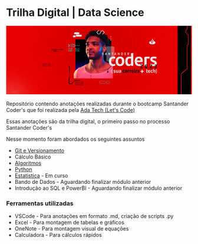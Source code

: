 # Trilha Digital | Data Science

![Santander Coders](image/Santander_Coders.png)

Repositório contendo anotações realizadas durante o bootcamp Santander Coder's que foi realizada pela [Ada Tech (Let's Code)](https://ada.tech/)

Essas anotações são da trilha digital, o primeiro passo no processo Santander Coder's

Nesse momento foram abordados os seguintes assuntos
* [Git e Versionamento](Git/)
* Cálculo Básico
* [Algoritmos](Algoritmos/)
* [Python](Python/)
* [Estatistica](Estatistica/) - Em curso
* Bando de Dados - Aguardando finalizar módulo anterior
* Introdução ao SQL e PowerBI - Aguardando finalizar módulo anterior


### Ferramentas utilizadas
* VSCode - Para anotações em formato .md, criação de scripts .py
* Excel - Para montagem de tabelas e gráficos
* OneNote - Para montagem visual de equações
* Calculadora - Para cálculos rápidos